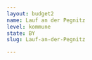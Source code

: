```yaml
---
layout: budget2
name: Lauf an der Pegnitz
level: kommune
state: BY
slug: Lauf-an-der-Pegnitz

---
```



